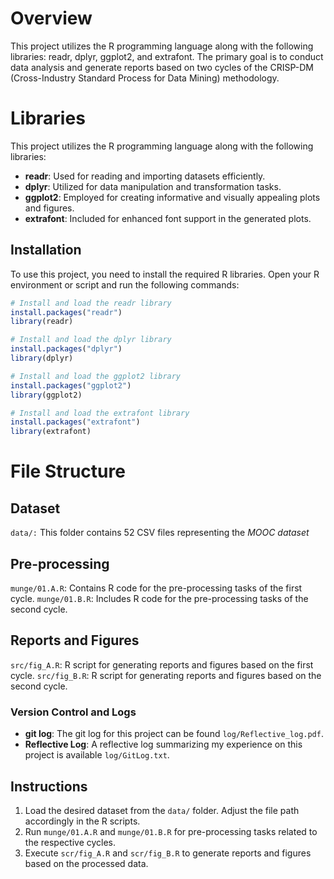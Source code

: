 
# Overview

This project utilizes the R programming language along with the following libraries: readr, dplyr, ggplot2, and extrafont. The primary goal is to conduct data analysis and generate reports based on two cycles of the CRISP-DM (Cross-Industry Standard Process for Data Mining) methodology.


# Libraries

This project utilizes the R programming language along with the following libraries:

- **readr**: Used for reading and importing datasets efficiently.
- **dplyr**: Utilized for data manipulation and transformation tasks.
- **ggplot2**: Employed for creating informative and visually appealing plots and figures.
- **extrafont**: Included for enhanced font support in the generated plots.

## Installation

To use this project, you need to install the required R libraries. Open your R environment or script and run the following commands:

```R
# Install and load the readr library
install.packages("readr")
library(readr)

# Install and load the dplyr library
install.packages("dplyr")
library(dplyr)

# Install and load the ggplot2 library
install.packages("ggplot2")
library(ggplot2)

# Install and load the extrafont library
install.packages("extrafont")
library(extrafont)

```

# File Structure

## Dataset

`data/:` This folder contains 52 CSV files representing the *MOOC dataset*

## Pre-processing

`munge/01.A.R`: Contains R code for the pre-processing tasks of the first cycle.
`munge/01.B.R`: Includes R code for the pre-processing tasks of the second cycle.

## Reports and Figures

`src/fig_A.R`: R script for generating reports and figures based on the first cycle.
`src/fig_B.R`: R script for generating reports and figures based on the second cycle.

### Version Control and Logs

- **git log**: The git log for this project can be found `log/Reflective_log.pdf`.
- **Reflective Log**: A reflective log summarizing my experience on this project is available `log/GitLog.txt`.

## Instructions

1. Load the desired dataset from the `data/` folder. Adjust the file path accordingly in the R scripts.
2. Run `munge/01.A.R` and `munge/01.B.R` for pre-processing tasks related to the respective cycles.
3. Execute `scr/fig_A.R` and `scr/fig_B.R` to generate reports and figures based on the processed data.

